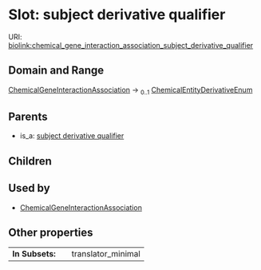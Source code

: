 
# Slot: subject derivative qualifier




URI: [biolink:chemical_gene_interaction_association_subject_derivative_qualifier](https://w3id.org/biolink/chemical_gene_interaction_association_subject_derivative_qualifier)


## Domain and Range

[ChemicalGeneInteractionAssociation](ChemicalGeneInteractionAssociation.md) &#8594;  <sub>0..1</sub> [ChemicalEntityDerivativeEnum](ChemicalEntityDerivativeEnum.md)

## Parents

 *  is_a: [subject derivative qualifier](subject_derivative_qualifier.md)

## Children


## Used by

 * [ChemicalGeneInteractionAssociation](ChemicalGeneInteractionAssociation.md)

## Other properties

|  |  |  |
| --- | --- | --- |
| **In Subsets:** | | translator_minimal |

